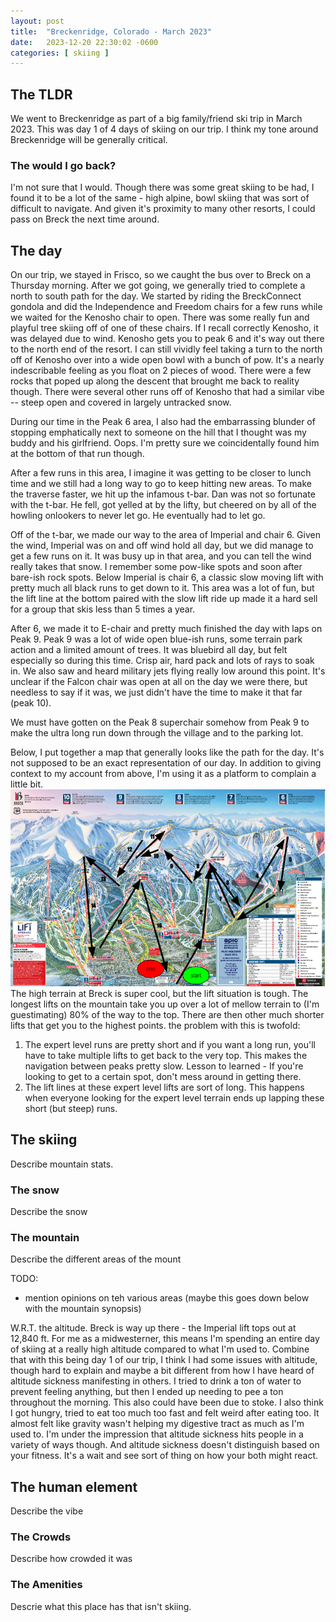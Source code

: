 ```yaml
---
layout: post
title:  "Breckenridge, Colorado - March 2023"
date:   2023-12-20 22:30:02 -0600
categories: [ skiing ]
---
```


## The TLDR
We went to Breckenridge as part of a big family/friend
ski trip in March 2023. This was day 1 of 4 days of skiing on 
our trip. I think my tone around Breckenridge will be generally
critical.

### The would I go back?
I'm not sure that I would. Though there was some great skiing 
to be had, I found it to be a lot of the same - high alpine,
bowl skiing that was sort of difficult to navigate. And given
it's proximity to many other resorts, I could pass on Breck
the next time around. 

## The day
On our trip, we stayed in Frisco, so we caught the bus over to Breck
on a Thursday morning. After we got going, we generally tried to 
complete a north to south path for the day. We started by riding the 
BreckConnect gondola and did the Independence and Freedom chairs
for a few runs while we waited for the Kenosho chair to open. There was
some really fun and playful tree skiing off of one of these chairs. If
I recall correctly Kenosho, it was delayed due to wind. 
Kenosho gets you to peak 6 and it's way out there to the north end of
the resort. I can still vividly feel taking a turn to the north
off of Kenosho over into a wide open bowl with a bunch of pow. 
It's a nearly indescribable feeling as you float on 2 pieces of 
wood. There were a few rocks that poped up along the descent 
that brought me back to reality though. There were several other
runs off of Kenosho that had a similar vibe -- steep open and covered
in largely untracked snow. 

During our time in the Peak 6 area, I also 
had the embarrassing blunder of stopping
emphatically next to someone on the hill that
I thought was my buddy and his girlfriend. Oops.
I'm pretty sure we coincidentally found him at
the bottom of that run though.

After a few runs in this area, I imagine it was getting to be closer 
to lunch time and we still had a long way to go to keep hitting
new areas. To make the traverse faster, we hit up the infamous t-bar.
Dan was not so fortunate with the t-bar. He fell, got yelled at by
the lifty, but cheered on by all of the howling onlookers to never
let go. He eventually had to let go. 

Off of the t-bar, we made our way to the area of Imperial and chair 6. 
Given the wind, Imperial was on and off wind hold all day, but we 
did manage to get a few runs on it. It was busy up in that area, and you
can tell the wind really takes that snow. I remember some pow-like spots 
and soon after bare-ish rock spots. Below Imperial is chair 6, a classic
slow moving lift with pretty much all black runs to get down to it. This 
area was a lot of fun, but the lift line at the bottom paired with the
slow lift ride up made it a hard sell for a group that skis less than
5 times a year. 

After 6, we made it to E-chair and pretty much finished the day with laps
on Peak 9. Peak 9 was a lot of wide open blue-ish runs, some terrain park
action and a limited amount of trees. It was bluebird all day, but felt 
especially so during this time. Crisp air, hard pack and lots of rays to 
soak in. We also saw and heard military jets flying really low around this point.
It's unclear if the Falcon chair was open at all on the day we were there, 
but needless to say if it was, we just didn't have the time to make it 
that far (peak 10). 

We must have gotten on the Peak 8 superchair somehow from Peak 9 
to make the ultra long run down through the village and to the parking lot.

Below, I put together a map that generally looks like the path for the day. 
It's not supposed to be an exact representation of our day. In addition to 
giving context to my account from above, I'm using it as a platform to complain a 
little bit. 
![Breck Day map](/assets/images/BreckMap.PNG)
The high terrain at Breck is super cool, but the lift situation is tough. 
The longest lifts on the mountain take you up over a lot of mellow terrain
to (I'm guestimating) 80% of the way to the top. There are then other much
shorter lifts that get you to the highest points. the problem with this is
twofold:
1. The expert level runs are pretty short and if you want a long run, 
you'll have to take multiple lifts to get back to the very top. This 
makes the navigation between peaks pretty slow. Lesson to learned - If 
you're looking to get to a certain spot, don't mess around in getting there.
1. The lift lines at these expert level lifts are sort of long. This happens 
when everyone looking for the expert level terrain ends up lapping these 
short (but steep) runs. 



## The skiing
Describe mountain stats.
### The snow
Describe the snow

### The mountain
Describe the different areas of the mount

TODO: 
- mention opinions on teh various areas (maybe this goes down below with
the mountain synopsis)

W.R.T. the altitude. Breck is way up there - the Imperial lift tops out at 12,840 ft. For me as a midwesterner, this means I'm spending an entire day of skiing at a really high altitude compared to what I'm used to. Combine that with this being day 1 of our trip, I think I had some issues with altitude, though hard to explain and maybe a bit different from how I have heard of altitude
sickness manifesting in others. I tried to drink a ton of water to prevent feeling anything, but then I ended up needing to pee a ton throughout the morning. This also could have been due to stoke. I also think I got hungry, tried to eat too much too fast and felt weird after eating too. It almost felt like gravity wasn't helping
my digestive tract as much as I'm used to. I'm 
under the impression that altitude sickness 
hits people in a variety of ways though. And 
altitude sickness doesn't distinguish based
on your fitness. It's a wait and see sort of thing on how your both might react.

## The human element
Describe the vibe
 
### The Crowds
Describe how crowded it was

### The Amenities
Descrie what this place has that isn't skiing.